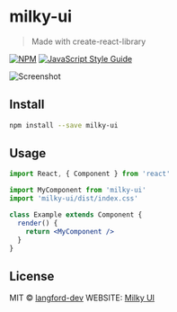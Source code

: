 # milky-ui

> Made with create-react-library

[![NPM](https://img.shields.io/npm/v/milky-ui.svg)](https://www.npmjs.com/package/milky-ui) [![JavaScript Style Guide](https://img.shields.io/badge/code_style-standard-brightgreen.svg)](https://standardjs.com)

![Screenshot](https://user-images.githubusercontent.com/55645613/183476748-da327fff-df70-4565-aeec-98fb51a5fac2.png)

## Install

```bash
npm install --save milky-ui
```

## Usage

```jsx
import React, { Component } from 'react'

import MyComponent from 'milky-ui'
import 'milky-ui/dist/index.css'

class Example extends Component {
  render() {
    return <MyComponent />
  }
}
```

## License

MIT © [langford-dev](https://github.com/langford-dev)
WEBSITE: [Milky UI](https://langford-dev.github.io/milky-ui/)